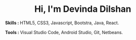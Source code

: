 <h1 align="center">Hi, I'm Devinda Dilshan</h1>

<!--
**DevindaDilshan/DevindaDilshan** is a ✨ _special_ ✨ repository because its `README.md` (this file) appears on your GitHub profile.

Here are some ideas to get you started:

- 🔭 I’m currently working on ...
- 🌱 I’m currently learning ...
- 👯 I’m looking to collaborate on ...
- 🤔 I’m looking for help with ...
- 💬 Ask me about ...
- 📫 How to reach me: ...
- 😄 Pronouns: ...
- ⚡ Fun fact: ...
-->

<p>
  <strong>Skills : </strong> HTML5, CSS3, Javascript, Bootstra, Java, React.
</p>
<p>
  <strong>Tools : </strong> Visual Studio Code, Android Studio, Git, Netbeans.
</p>
